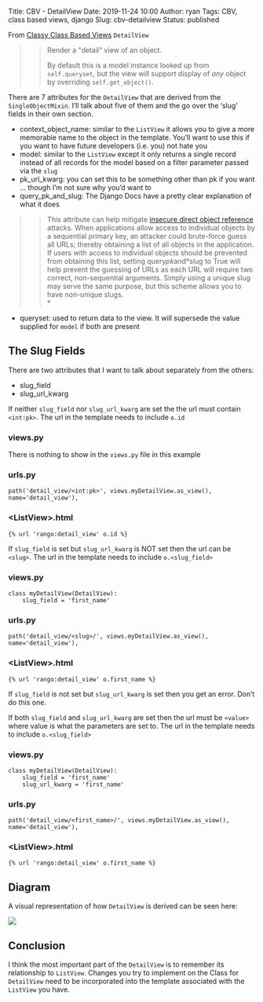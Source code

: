 Title: CBV - DetailView
Date: 2019-11-24 10:00
Author: ryan
Tags: CBV, class based views, django
Slug: cbv-detailview
Status: published

From [Classy Class Based Views](http://ccbv.co.uk/projects/Django/2.2/django.views.generic.detail/DetailView/) `DetailView`

> > Render a "detail" view of an object.
> >
> > By default this is a model instance looked up from `self.queryset`, but the view will support display of *any* object by overriding `self.get_object()`.

There are 7 attributes for the `DetailView` that are derived from the `SingleObjectMixin`. I’ll talk about five of them and the go over the ‘slug’ fields in their own section.

-   context_object_name: similar to the `ListView` it allows you to give a more memorable name to the object in the template. You’ll want to use this if you want to have future developers (i.e. you) not hate you
-   model: similar to the `ListView` except it only returns a single record instead of all records for the model based on a filter parameter passed via the `slug`
-   pk_url_kwarg: you can set this to be something other than pk if you want … though I’m not sure why you’d want to
-   query_pk_and_slug: The Django Docs have a pretty clear explanation of what it does

> > This attribute can help mitigate [insecure direct object reference](https://www.owasp.org/index.php/Top_10_2013-A4-Insecure_Direct_Object_References) attacks. When applications allow access to individual objects by a sequential primary key, an attacker could brute-force guess all URLs; thereby obtaining a list of all objects in the application. If users with access to individual objects should be prevented from obtaining this list, setting query*pk*and*slug to True will help prevent the guessing of URLs as each URL will require two correct, non-sequential arguments. Simply using a unique slug may serve the same purpose, but this scheme allows you to have non-unique slugs.  
> > *

-   queryset: used to return data to the view. It will supersede the value supplied for `model` if both are present

## The Slug Fields

There are two attributes that I want to talk about separately from the others:

-   slug_field
-   slug_url_kwarg

If neither `slug_field` nor `slug_url_kwarg` are set the the url must contain `<int:pk>`. The url in the template needs to include `o.id`

### views.py

There is nothing to show in the `views.py` file in this example

### urls.py

    path('detail_view/<int:pk>', views.myDetailView.as_view(), name='detail_view'),

### \<ListView\>.html

    {% url 'rango:detail_view' o.id %}

If `slug_field` is set but `slug_url_kwarg` is NOT set then the url can be `<slug>`. The url in the template needs to include `o.<slug_field>`

### views.py

    class myDetailView(DetailView):
        slug_field = 'first_name'

### urls.py

    path('detail_view/<slug>/', views.myDetailView.as_view(), name='detail_view'),

### \<ListView\>.html

    {% url 'rango:detail_view' o.first_name %}

If `slug_field` is not set but `slug_url_kwarg` is set then you get an error. Don’t do this one.

If both `slug_field` and `slug_url_kwarg` are set then the url must be `<value>` where value is what the parameters are set to. The url in the template needs to include `o.<slug_field>`

### views.py

    class myDetailView(DetailView):
        slug_field = 'first_name'
        slug_url_kwarg = 'first_name'

### urls.py

    path('detail_view/<first_name>/', views.myDetailView.as_view(), name='detail_view'),

### \<ListView\>.html

    {% url 'rango:detail_view' o.first_name %}

## Diagram

A visual representation of how `DetailView` is derived can be seen here:

![](https://yuml.me/diagram/plain;/class/%5BMultipleObjectTemplateResponseMixin%7Bbg:white%7D%5D%5E-%5BListView%7Bbg:green%7D%5D,%20%5BTemplateResponseMixin%7Bbg:white%7D%5D%5E-%5BMultipleObjectTemplateResponseMixin%7Bbg:white%7D%5D,%20%5BBaseListView%7Bbg:white%7D%5D%5E-%5BListView%7Bbg:green%7D%5D,%20%5BMultipleObjectMixin%7Bbg:white%7D%5D%5E-%5BBaseListView%7Bbg:white%7D%5D,%20%5BContextMixin%7Bbg:white%7D%5D%5E-%5BMultipleObjectMixin%7Bbg:white%7D%5D,%20%5BView%7Bbg:lightblue%7D%5D%5E-%5BBaseListView%7Bbg:white%7D%5D.svg)

## Conclusion

I think the most important part of the `DetailView` is to remember its relationship to `ListView`. Changes you try to implement on the Class for `DetailView` need to be incorporated into the template associated with the `ListView` you have.
